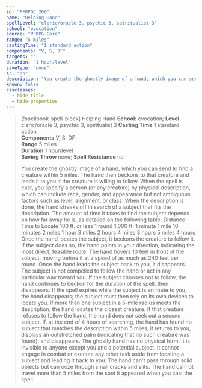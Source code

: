 ```yaml
---
id: "PFRPGC_260"
name: "Helping Hand"
spellLevel: "cleric/oracle 3, psychic 3, spiritualist 3"
school: "evocation"
source: "PFRPG Core"
range: "5 miles"
castingTime: "1 standard action"
components: "V, S, DF"
targets: ""
duration: "1 hour/level"
saveType: "none"
sr: "no"
description: "You create the ghostly image of a hand, which you can send to find a creature within 5 miles. The hand then beckons to that creature and leads it to you if the creature is willing to follow. When the spell is cast, you specify a person (or any creature) by physical description, which can include race, gender, and appearance but not ambiguous factors such as level, alignment, or class. When the description is done, the hand streaks off in search of a subject that fits the description. The amount of time it takes to find the subject depends on how far away he is, as detailed on the following table. Distance Time to Locate 100 ft. or less 1 round 1,000 ft. 1 minute 1 mile 10 minutes 2 miles 1 hour 3 miles 2 hours 4 miles 3 hours 5 miles 4 hours Once the hand locates the subject, it beckons the creature to follow it. If the subject does so, the hand points in your direction, indicating the most direct, feasible route. The hand hovers 10 feet in front of the subject, moving before it at a speed of as much as 240 feet per round. Once the hand leads the subject back to you, it disappears. The subject is not compelled to follow the hand or act in any particular way toward you. If the subject chooses not to follow, the hand continues to beckon for the duration of the spell, then disappears. If the spell expires while the subject is en route to you, the hand disappears; the subject must then rely on its own devices to locate you. If more than one subject in a 5-mile radius meets the description, the hand locates the closest creature. If that creature refuses to follow the hand, the hand does not seek out a second subject. If, at the end of 4 hours of searching, the hand has found no subject that matches the description within 5 miles, it returns to you, displays an outstretched palm (indicating that no such creature was found), and disappears. The ghostly hand has no physical form. It is invisible to anyone except you and a potential subject. It cannot engage in combat or execute any other task aside from locating a subject and leading it back to you. The hand can't pass through solid objects but can ooze through small cracks and slits. The hand cannot travel more than 5 miles from the spot it appeared when you cast the spell."
known: false
cssclasses:
  - hide-title
  - hide-properties
---
```


> [!spellbook-spell-block] Helping Hand
> **School:** evocation; **Level** cleric/oracle 3, psychic 3, spiritualist 3
> **Casting Time** 1 standard action  
> **Components** V, S, DF  
> **Range** 5 miles  
> **Duration** 1 hour/level  
> **Saving Throw** none; **Spell Resistance** no
> 
> You create the ghostly image of a hand, which you can send to find a creature within 5 miles. The hand then beckons to that creature and leads it to you if the creature is willing to follow. When the spell is cast, you specify a person (or any creature) by physical description, which can include race, gender, and appearance but not ambiguous factors such as level, alignment, or class. When the description is done, the hand streaks off in search of a subject that fits the description. The amount of time it takes to find the subject depends on how far away he is, as detailed on the following table. Distance Time to Locate 100 ft. or less 1 round 1,000 ft. 1 minute 1 mile 10 minutes 2 miles 1 hour 3 miles 2 hours 4 miles 3 hours 5 miles 4 hours Once the hand locates the subject, it beckons the creature to follow it. If the subject does so, the hand points in your direction, indicating the most direct, feasible route. The hand hovers 10 feet in front of the subject, moving before it at a speed of as much as 240 feet per round. Once the hand leads the subject back to you, it disappears. The subject is not compelled to follow the hand or act in any particular way toward you. If the subject chooses not to follow, the hand continues to beckon for the duration of the spell, then disappears. If the spell expires while the subject is en route to you, the hand disappears; the subject must then rely on its own devices to locate you. If more than one subject in a 5-mile radius meets the description, the hand locates the closest creature. If that creature refuses to follow the hand, the hand does not seek out a second subject. If, at the end of 4 hours of searching, the hand has found no subject that matches the description within 5 miles, it returns to you, displays an outstretched palm (indicating that no such creature was found), and disappears. The ghostly hand has no physical form. It is invisible to anyone except you and a potential subject. It cannot engage in combat or execute any other task aside from locating a subject and leading it back to you. The hand can't pass through solid objects but can ooze through small cracks and slits. The hand cannot travel more than 5 miles from the spot it appeared when you cast the spell.